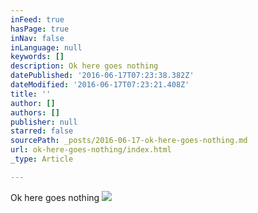 ```yaml
---
inFeed: true
hasPage: true
inNav: false
inLanguage: null
keywords: []
description: Ok here goes nothing
datePublished: '2016-06-17T07:23:38.382Z'
dateModified: '2016-06-17T07:23:21.408Z'
title: ''
author: []
authors: []
publisher: null
starred: false
sourcePath: _posts/2016-06-17-ok-here-goes-nothing.md
url: ok-here-goes-nothing/index.html
_type: Article

---
```

Ok here goes nothing
![](https://the-grid-user-content.s3-us-west-2.amazonaws.com/bc201cca-e25f-424b-827c-b51861e3984e.jpg)